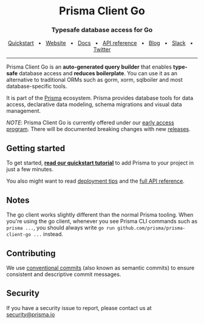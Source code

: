 <br />

<div align="center">
    <h1>Prisma Client Go</h1>
    <p><h3 align="center">Typesafe database access for Go</h3></p>
    <a href="./docs/quickstart.md">Quickstart</a>
    <span>&nbsp;&nbsp;•&nbsp;&nbsp;</span>
    <a href="https://www.prisma.io/">Website</a>
    <span>&nbsp;&nbsp;•&nbsp;&nbsp;</span>
    <a href="./docs">Docs</a>
    <span>&nbsp;&nbsp;•&nbsp;&nbsp;</span>
    <a href="./docs/reference">API reference</a>
    <span>&nbsp;&nbsp;•&nbsp;&nbsp;</span>
    <a href="https://www.prisma.io/blog">Blog</a>
    <span>&nbsp;&nbsp;•&nbsp;&nbsp;</span>
    <a href="https://slack.prisma.io/">Slack</a>
    <span>&nbsp;&nbsp;•&nbsp;&nbsp;</span>
    <a href="https://twitter.com/prisma">Twitter</a>
</div>

<hr>

Prisma Client Go is an **auto-generated query builder** that enables **type-safe** database access and **reduces boilerplate**. You can use it as an alternative to traditional ORMs such as gorm, xorm, sqlboiler and most database-specific tools.

It is part of the [Prisma](https://www.prisma.io/) ecosystem. Prisma provides database tools for data access, declarative data modeling, schema migrations and visual data management.

*NOTE*: Prisma Client Go is currently offered under our [early access program](https://www.prisma.io/docs/about/releases#product-maturity-levels). There will be documented breaking changes with new [releases](https://github.com/prisma/prisma-client-go/releases).

## Getting started

To get started, [**read our quickstart tutorial**](./docs/quickstart.md) to add Prisma to your project in just a few minutes.

You also might want to read [deployment tips](./docs/deploy.md) and the [full API reference](./docs/reference).

## Notes

The go client works slightly different than the normal Prisma tooling. When you're using the go client, whenever you see Prisma CLI commands such as `prisma ...`, you should always write `go run github.com/prisma/prisma-client-go ...` instead.

## Contributing

We use [conventional commits](https://www.conventionalcommits.org) (also known as semantic commits) to ensure consistent and descriptive commit messages.

## Security

If you have a security issue to report, please contact us at [security@prisma.io](mailto:security@prisma.io?subject=[GitHub]%20Prisma%202%20Security%20Report%20Go)
